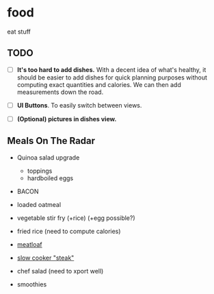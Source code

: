 # food
eat stuff

## TODO

- [ ] **It's too hard to add dishes.** With a decent idea of what's healthy, it
  should be easier to add dishes for quick planning purposes without computing
  exact quantities and calories. We can then add measurements down the road.
  
- [ ] **UI Buttons**. To easily switch between views.

- [ ] **(Optional) pictures in dishes view.**

## Meals On The Radar

- Quinoa salad upgrade
    - toppings
    - hardboiled eggs

- BACON
- loaded oatmeal
- vegetable stir fry (+rice) (+egg possible?)
- fried rice (need to compute calories)
- [meatloaf](https://www.allrecipes.com/recipe/25203/brown-sugar-meatloaf/)
- [slow cooker "steak"](https://www.allrecipes.com/recipe/73124/slow-cooker-salisbury-steak/)
- chef salad (need to xport well)
- smoothies
